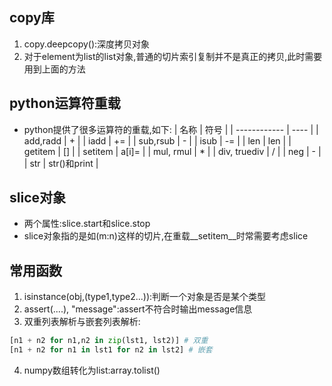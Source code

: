 ## copy库
1. copy.deepcopy():深度拷贝对象
2. 对于element为list的list对象,普通的切片索引复制并不是真正的拷贝,此时需要用到上面的方法
## python运算符重载
* python提供了很多运算符的重载,如下:
| 名称          | 符号  |
| ------------ | ---- |
| add,radd     | +   |
| iadd         | +=           |
| sub,rsub     | -            |
| isub         | -=           |
| len          | len          |
| getitem      | []           |
| setitem      | a[i]=        |
| mul, rmul    | *            |
| div, truediv | /            |
| neg          | -            |
| str          | str()和print |

## slice对象
* 两个属性:slice.start和slice.stop
* slice对象指的是如(m:n)这样的切片,在重载__setitem__时常需要考虑slice
## 常用函数
1. isinstance(obj,(type1,type2...)):判断一个对象是否是某个类型
2. assert(....), "message":assert不符合时输出message信息
3. 双重列表解析与嵌套列表解析:
```Python
[n1 + n2 for n1,n2 in zip(lst1, lst2)] # 双重
[n1 + n2 for n1 in lst1 for n2 in lst2] # 嵌套
```
4. numpy数组转化为list:array.tolist()




